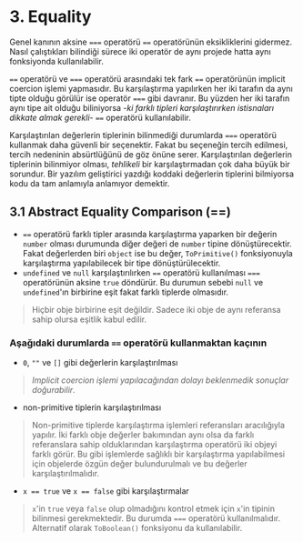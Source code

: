 # 3. Equality

Genel kanının aksine `===` operatörü `==` operatörünün eksikliklerini gidermez. Nasıl çalıştıkları bilindiği sürece iki operatör de aynı projede hatta aynı fonksiyonda kullanılabilir.

`==` operatörü ve `===` operatörü arasındaki tek fark `==` operatörünün implicit coercion işlemi yapmasıdır. Bu karşılaştırma yapılırken her iki tarafın da aynı tipte olduğu görülür ise operatör `===` gibi davranır. Bu yüzden her iki tarafın aynı tipe ait olduğu biliniyorsa -*ki farklı tipleri karşılaştırırken istisnaları dikkate almak gerekli*- `==` operatörü kullanılabilir.

Karşılaştırılan değerlerin tiplerinin bilinmediği durumlarda `===` operatörü kullanmak daha güvenli bir seçenektir. Fakat bu seçeneğin tercih edilmesi, tercih nedeninin absürtlüğünü de göz önüne serer. Karşılaştırılan değerlerin tiplerinin bilinmiyor olması, *tehlikeli* bir karşılaştırmadan çok daha büyük bir sorundur. Bir yazılım geliştirici yazdığı koddaki değerlerin tiplerini bilmiyorsa kodu da tam anlamıyla anlamıyor demektir.

## 3.1 Abstract Equality Comparison (==)

- `==` operatörü farklı tipler arasında karşılaştırma yaparken bir değerin `number` olması durumunda diğer değeri de `number` tipine dönüştürecektir. Fakat değerlerden biri `object` ise bu değer, `ToPrimitive()` fonksiyonuyla karşılaştırma yapılabilecek bir tipe dönüştürülecektir.
- `undefined` ve `null` karşılaştırılırken `==` operatörü kullanılması `===` operatörünün aksine `true` döndürür. Bu durumun sebebi `null` ve `undefined`'ın birbirine eşit fakat farklı tiplerde olmasıdır.

> Hiçbir obje birbirine eşit değildir. Sadece iki obje de aynı referansa sahip olursa eşitlik kabul edilir.

### Aşağıdaki durumlarda `==` operatörü kullanmaktan kaçının

- `0`, `""` ve `[]` gibi değerlerin karşılaştırılması

> *Implicit coercion işlemi yapılacağından dolayı beklenmedik sonuçlar doğurabilir*.

- non-primitive tiplerin karşılaştırılması

> Non-primitive tiplerde karşılaştırma işlemleri referansları aracılığıyla yapılır. İki farklı obje değerler bakımından aynı olsa da farklı referanslara sahip olduklarından karşılaştırma operatörü iki objeyi farklı görür.  Bu gibi işlemlerde sağlıklı bir karşılaştırma yapılabilmesi için objelerde özgün değer bulundurulmalı ve bu değerler karşılaştırılmalıdır.

- `x == true` ve `x == false` gibi karşılaştırmalar

> `x`'in `true` veya `false` olup olmadığını kontrol etmek için `x`'in tipinin bilinmesi gerekmektedir. Bu durumda `===` operatörü kullanılmalıdır. Alternatif olarak `ToBoolean()` fonksiyonu da kullanılabilir.
